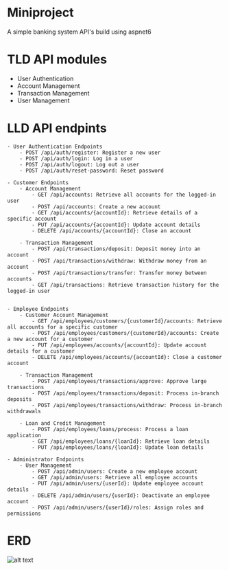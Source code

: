 # Miniproject
A simple banking system API's build using aspnet6

# TLD API modules
  - User Authentication 
  - Account Management
  - Transaction Management
  - User Management

# LLD API endpints
    - User Authentication Endpoints
        - POST /api/auth/register: Register a new user
        - POST /api/auth/login: Log in a user
        - POST /api/auth/logout: Log out a user
        - POST /api/auth/reset-password: Reset password
    
    - Customer Endpoints
        - Account Management
            - GET /api/accounts: Retrieve all accounts for the logged-in user
            - POST /api/accounts: Create a new account
            - GET /api/accounts/{accountId}: Retrieve details of a specific account
            - PUT /api/accounts/{accountId}: Update account details
            - DELETE /api/accounts/{accountId}: Close an account
        
        - Transaction Management
            - POST /api/transactions/deposit: Deposit money into an account
            - POST /api/transactions/withdraw: Withdraw money from an account
            - POST /api/transactions/transfer: Transfer money between accounts
            - GET /api/transactions: Retrieve transaction history for the logged-in user


    - Employee Endpoints
        - Customer Account Management
            - GET /api/employees/customers/{customerId}/accounts: Retrieve all accounts for a specific customer
            - POST /api/employees/customers/{customerId}/accounts: Create a new account for a customer
            - PUT /api/employees/accounts/{accountId}: Update account details for a customer
            - DELETE /api/employees/accounts/{accountId}: Close a customer account

        - Transaction Management
            - POST /api/employees/transactions/approve: Approve large transactions
            - POST /api/employees/transactions/deposit: Process in-branch deposits
            - POST /api/employees/transactions/withdraw: Process in-branch withdrawals

        - Loan and Credit Management
            - POST /api/employees/loans/process: Process a loan application
            - GET /api/employees/loans/{loanId}: Retrieve loan details
            - PUT /api/employees/loans/{loanId}: Update loan details

    - Administrator Endpoints
        - User Management
            - POST /api/admin/users: Create a new employee account
            - GET /api/admin/users: Retrieve all employee accounts
            - PUT /api/admin/users/{userId}: Update employee account details
            - DELETE /api/admin/users/{userId}: Deactivate an employee account
            - POST /api/admin/users/{userId}/roles: Assign roles and permissions

# ERD
![alt text](image.png)